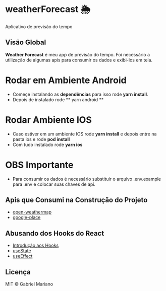 # weatherForecast 🌦
Aplicativo de previsão do tempo

## Visão Global

**Weather Forecast** é meu app de previsão do tempo. Foi necessário a utilização de algumas apis para consumir os dados e exibi-los em tela.


 # Rodar em Ambiente Android
 - Começe instalando as **dependências** para isso rode **yarn install**. 
 - Depois de instalado rode ** yarn android **
 
 # Rodar Ambiente IOS
 - Caso estiver em um ambiente IOS rode **yarn install** e depois entre na pasta ios e rode **pod install**
 - Com tudo instalado rode **yarn ios**

 # OBS Importante
 - Para consumir os dados é necessário substituir o arquivo .env.example para .env e colocar suas chaves de api.

## Apis que Consumi na Construção do Projeto
- [open-weathermap](https://openweathermap.org/api)
- [google-place](https://console.cloud.google.com)

## Abusando dos Hooks do React
- [Introdução aos Hooks](https://pt-br.reactjs.org/docs/hooks-intro.html)
- [useState](https://pt-br.reactjs.org/docs/hooks-state.html)
- [useEffect](https://pt-br.reactjs.org/docs/hooks-effect.html)

## Licença 
MIT © Gabriel Mariano
